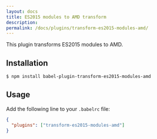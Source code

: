 ```yaml
---
layout: docs
title: ES2015 modules to AMD transform
description:
permalink: /docs/plugins/transform-es2015-modules-amd/
---
```


This plugin transforms ES2015 modules to AMD.

## Installation

```sh
$ npm install babel-plugin-transform-es2015-modules-amd
```

## Usage

Add the following line to your `.babelrc` file:

```json
{
  "plugins": ["transform-es2015-modules-amd"]
}
```
